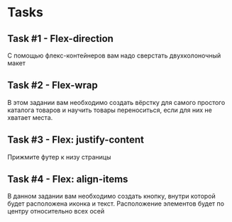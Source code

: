 # Tasks

## Task #1 - Flex-direction
С помощью флекс-контейнеров вам надо сверстать двухколоночный макет

## Task #2 - Flex-wrap
В этом задании вам необходимо создать вёрстку для самого простого каталога товаров и научить товары переноситься, если для них не хватает места.

## Task #3 - Flex: justify-content
Прижмите футер к низу страницы

## Task #4 - Flex: align-items
В данном задании вам необходимо создать кнопку, внутри которой будет расположена иконка и текст. Расположение элементов будет по центру относительно всех осей

